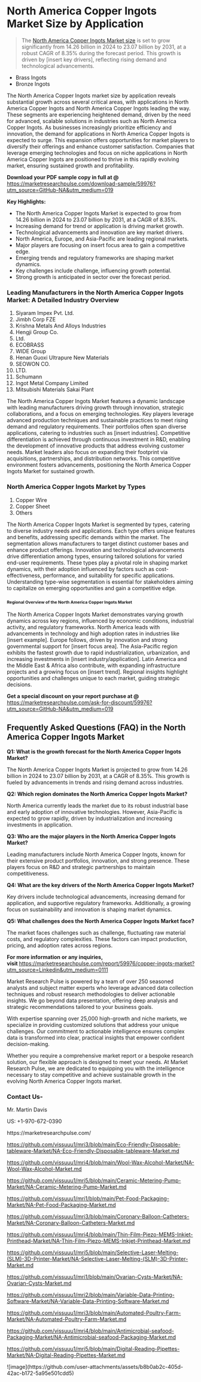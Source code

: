 <h1>North America Copper Ingots Market&nbsp;Size by Application</h1><blockquote><p>The <a href="https://marketresearchpulse.com/download-sample/59976?utm_source=GitHub-NA&amp;utm_medium=019">North America Copper Ingots Market size</a> is set to grow significantly from 14.26 billion in 2024 to 23.07 billion by 2031, at a robust CAGR of 8.35% during the forecast period. This growth is driven by [insert key drivers], reflecting rising demand and technological advancements.</p></blockquote><ul><li>Brass Ingots<li> Bronze Ingots</li></ul><p>The North America Copper Ingots market size by application reveals substantial growth across several critical areas, with applications in North America Copper Ingots and North America Copper Ingots leading the way. These segments are experiencing heightened demand, driven by the need for advanced, scalable solutions in industries such as North America Copper Ingots. As businesses increasingly prioritize efficiency and innovation, the demand for applications in North America Copper Ingots is expected to surge. This expansion offers opportunities for market players to diversify their offerings and enhance customer satisfaction. Companies that leverage emerging technologies and focus on niche applications in North America Copper Ingots are positioned to thrive in this rapidly evolving market, ensuring sustained growth and profitability.</p><p><strong>Download your PDF sample copy in full at @ </strong><a href="https://marketresearchpulse.com/download-sample/59976?utm_source=GitHub-NA&amp;utm_medium=019">https://marketresearchpulse.com/download-sample/59976?utm_source=GitHub-NA&amp;utm_medium=019</a></p><p><strong>Key Highlights: </strong></p><ul><li>The North America Copper Ingots Market is expected to grow from 14.26 billion in 2024 to 23.07 billion by 2031, at a CAGR of 8.35%.</li><li>Increasing demand for trend or application is driving market growth.</li><li>Technological advancements and innovation are key market drivers.</li><li>North America, Europe, and Asia-Pacific are leading regional markets.</li><li>Major players are focusing on insert focus area to gain a competitive edge.</li><li>Emerging trends and regulatory frameworks are shaping market dynamics.</li><li>Key challenges include challenge, influencing growth potential.</li><li>Strong growth is anticipated in sector over the forecast period.</li></ul><h3>Leading Manufacturers in the North America Copper Ingots Market: A Detailed Industry Overview</h3><ol><li>Siyaram Impex Pvt. Ltd.</li><li>Jimbh Corp FZE</li><li>Krishna Metals And Alloys Industries</li><li>Hengji Group Co.</li><li>Ltd.</li><li>ECOBRASS</li><li>WIDE Group</li><li>Henan Guoxi Ultrapure New Materials</li><li>SEOWON CO.</li><li>LTD.</li><li>Schumann</li><li>Ingot Metal Company Limited</li><li>Mitsubishi Materials Sakai Plant</li></ol><div class="flex max-w-full flex-col flex-grow"><div class="min-h-8 text-message flex w-full flex-col items-end gap-2 whitespace-normal break-words [.text-message+&amp;]:mt-5" dir="auto" data-message-author-role="assistant" data-message-id="fd8432e4-4910-450d-b182-61b7bfb0a01f" data-message-model-slug="gpt-4o"><div class="flex w-full flex-col gap-1 empty:hidden first:pt-[3px]"><div class="markdown prose w-full break-words dark:prose-invert light"><p>The North America Copper Ingots Market features a dynamic landscape with leading manufacturers driving growth through innovation, strategic collaborations, and a focus on emerging technologies. Key players leverage advanced production techniques and sustainable practices to meet rising demand and regulatory requirements. Their portfolios often span diverse applications, catering to industries such as [insert industries]. Competitive differentiation is achieved through continuous investment in R&amp;D, enabling the development of innovative products that address evolving customer needs. Market leaders also focus on expanding their footprint via acquisitions, partnerships, and distribution networks. This competitive environment fosters advancements, positioning the North America Copper Ingots Market for sustained growth.</p></div></div></div></div><h3>North America Copper Ingots Market by Types</h3><ol><li>Copper Wire<li> Copper Sheet<li> Others</li></ol><div class="flex max-w-full flex-col flex-grow"><div class="min-h-8 text-message flex w-full flex-col items-end gap-2 whitespace-normal break-words [.text-message+&amp;]:mt-5" dir="auto" data-message-author-role="assistant" data-message-id="084470be-0bb7-4664-bddf-5156b4f41249" data-message-model-slug="gpt-4o-mini"><div class="flex w-full flex-col gap-1 empty:hidden first:pt-[3px]"><div class="markdown prose w-full break-words dark:prose-invert light"><p>The North America Copper Ingots Market is segmented by types, catering to diverse industry needs and applications. Each type offers unique features and benefits, addressing specific demands within the market. The segmentation allows manufacturers to target distinct customer bases and enhance product offerings. Innovation and technological advancements drive differentiation among types, ensuring tailored solutions for varied end-user requirements. These types play a pivotal role in shaping market dynamics, with their adoption influenced by factors such as cost-effectiveness, performance, and suitability for specific applications. Understanding type-wise segmentation is essential for stakeholders aiming to capitalize on emerging opportunities and gain a competitive edge.</p></div></div></div></div><h3><span style="font-size: 11px;">Regional Overview of the North America Copper Ingots Market</span></h3><div class="flex max-w-full flex-col flex-grow"><div class="min-h-8 text-message flex w-full flex-col items-end gap-2 whitespace-normal break-words [.text-message+&amp;]:mt-5" dir="auto" data-message-author-role="assistant" data-message-id="e9038762-ce64-4e30-91c9-9bd413514231" data-message-model-slug="gpt-4o-mini"><div class="flex w-full flex-col gap-1 empty:hidden first:pt-[3px]"><div class="markdown prose w-full break-words dark:prose-invert light"><p>The North America Copper Ingots Market demonstrates varying growth dynamics across key regions, influenced by economic conditions, industrial activity, and regulatory frameworks. North America leads with advancements in technology and high adoption rates in industries like [insert example]. Europe follows, driven by innovation and strong governmental support for [insert focus area]. The Asia-Pacific region exhibits the fastest growth due to rapid industrialization, urbanization, and increasing investments in [insert industry/application]. Latin America and the Middle East &amp; Africa also contribute, with expanding infrastructure projects and a growing focus on [insert trend]. Regional insights highlight opportunities and challenges unique to each market, guiding strategic decisions.</p></div></div></div></div><p><strong>Get a special discount on your report purchase at @ </strong><a href="https://marketresearchpulse.com/ask-for-discount/59976?utm_source=GitHub-NA&amp;utm_medium=019">https://marketresearchpulse.com/ask-for-discount/59976?utm_source=GitHub-NA&amp;utm_medium=019</a></p><h2>Frequently Asked Questions (FAQ) in the North America Copper Ingots Market</h2><p><strong>Q1: What is the growth forecast for the North America Copper Ingots Market?</strong></p><p>The North America Copper Ingots Market is projected to grow from 14.26 billion in 2024 to 23.07 billion by 2031, at a CAGR of 8.35%. This growth is fueled by advancements in trends and rising demand across industries.</p><p><strong>Q2: Which region dominates the North America Copper Ingots Market?</strong></p><p>North America currently leads the market due to its robust industrial base and early adoption of innovative technologies. However, Asia-Pacific is expected to grow rapidly, driven by industrialization and increasing investments in application.</p><p><strong>Q3: Who are the major players in the North America Copper Ingots Market?</strong></p><p>Leading manufacturers include North America Copper Ingots, known for their extensive product portfolios, innovation, and strong presence. These players focus on R&amp;D and strategic partnerships to maintain competitiveness.</p><p><strong>Q4: What are the key drivers of the North America Copper Ingots Market?</strong></p><p>Key drivers include technological advancements, increasing demand for application, and supportive regulatory frameworks. Additionally, a growing focus on sustainability and innovation is shaping market dynamics.</p><p><strong>Q5: What challenges does the North America Copper Ingots Market face?</strong></p><p>The market faces challenges such as challenge, fluctuating raw material costs, and regulatory complexities. These factors can impact production, pricing, and adoption rates across regions.</p><p><strong>For more information or any inquiries, visit&nbsp;</strong><a href="https://marketresearchpulse.com/report/59976/copper-ingots-market?utm_source=Linkedin&utm_medium=0111">https://marketresearchpulse.com/report/59976/copper-ingots-market?utm_source=Linkedin&utm_medium=0111</a></p><p>Market Research Pulse is powered by a team of over 250 seasoned analysts and subject matter experts who leverage advanced data collection techniques and robust research methodologies to deliver actionable insights. We go beyond data presentation, offering deep analysis and strategic recommendations tailored to your business goals.</p><p>With expertise spanning over 25,000 high-growth and niche markets, we specialize in providing customized solutions that address your unique challenges. Our commitment to actionable intelligence ensures complex data is transformed into clear, practical insights that empower confident decision-making.</p><p>Whether you require a comprehensive market report or a bespoke research solution, our flexible approach is designed to meet your needs. At Market Research Pulse, we are dedicated to equipping you with the intelligence necessary to stay competitive and achieve sustainable growth in the evolving North America Copper Ingots market.</p><h3><strong>Contact Us-</strong></h3><p>Mr. Martin Davis</p><p>US: +1-970-672-0390</p><p>https://marketresearchpulse.com/</p><p><a href="https://github.com/vissuuu1/mri3/blob/main/Eco-Friendly-Disposable-tableware-Market/NA-Eco-Friendly-Disposable-tableware-Market.md">https://github.com/vissuuu1/mri3/blob/main/Eco-Friendly-Disposable-tableware-Market/NA-Eco-Friendly-Disposable-tableware-Market.md</a></p><p><a href="https://github.com/vissuuu1/mri4/blob/main/Wool-Wax-Alcohol-Market/NA-Wool-Wax-Alcohol-Market.md">https://github.com/vissuuu1/mri4/blob/main/Wool-Wax-Alcohol-Market/NA-Wool-Wax-Alcohol-Market.md</a></p><p><a href="https://github.com/vissuuu1/mri5/blob/main/Ceramic-Metering-Pump-Market/NA-Ceramic-Metering-Pump-Market.md">https://github.com/vissuuu1/mri5/blob/main/Ceramic-Metering-Pump-Market/NA-Ceramic-Metering-Pump-Market.md</a></p><p><a href="https://github.com/vissuuu1/mri1/blob/main/Pet-Food-Packaging-Market/NA-Pet-Food-Packaging-Market.md">https://github.com/vissuuu1/mri1/blob/main/Pet-Food-Packaging-Market/NA-Pet-Food-Packaging-Market.md</a></p><p><a href="https://github.com/vissuuu1/mri3/blob/main/Coronary-Balloon-Catheters-Market/NA-Coronary-Balloon-Catheters-Market.md">https://github.com/vissuuu1/mri3/blob/main/Coronary-Balloon-Catheters-Market/NA-Coronary-Balloon-Catheters-Market.md</a></p><p><a href="https://github.com/vissuuu1/mri4/blob/main/Thin-Film-Piezo-MEMS-Inkjet-Printhead-Market/NA-Thin-Film-Piezo-MEMS-Inkjet-Printhead-Market.md">https://github.com/vissuuu1/mri4/blob/main/Thin-Film-Piezo-MEMS-Inkjet-Printhead-Market/NA-Thin-Film-Piezo-MEMS-Inkjet-Printhead-Market.md</a></p><p><a href="https://github.com/vissuuu1/mri5/blob/main/Selective-Laser-Melting-(SLM)-3D-Printer-Market/NA-Selective-Laser-Melting-(SLM)-3D-Printer-Market.md">https://github.com/vissuuu1/mri5/blob/main/Selective-Laser-Melting-(SLM)-3D-Printer-Market/NA-Selective-Laser-Melting-(SLM)-3D-Printer-Market.md</a></p><p><a href="https://github.com/vissuuu1/mri1/blob/main/Ovarian-Cysts-Market/NA-Ovarian-Cysts-Market.md">https://github.com/vissuuu1/mri1/blob/main/Ovarian-Cysts-Market/NA-Ovarian-Cysts-Market.md</a></p><p><a href="https://github.com/vissuuu1/mri2/blob/main/Variable-Data-Printing-Software-Market/NA-Variable-Data-Printing-Software-Market.md">https://github.com/vissuuu1/mri2/blob/main/Variable-Data-Printing-Software-Market/NA-Variable-Data-Printing-Software-Market.md</a></p><p><a href="https://github.com/vissuuu1/mri3/blob/main/Automated-Poultry-Farm-Market/NA-Automated-Poultry-Farm-Market.md">https://github.com/vissuuu1/mri3/blob/main/Automated-Poultry-Farm-Market/NA-Automated-Poultry-Farm-Market.md</a></p><p><a href="https://github.com/vissuuu1/mri4/blob/main/Antimicrobial-seafood-Packaging-Market/NA-Antimicrobial-seafood-Packaging-Market.md">https://github.com/vissuuu1/mri4/blob/main/Antimicrobial-seafood-Packaging-Market/NA-Antimicrobial-seafood-Packaging-Market.md</a></p><p><a href="https://github.com/vissuuu1/mri5/blob/main/Digital-Reading-Pipettes-Market/NA-Digital-Reading-Pipettes-Market.md">https://github.com/vissuuu1/mri5/blob/main/Digital-Reading-Pipettes-Market/NA-Digital-Reading-Pipettes-Market.md</a></p>
![image](https://github.com/user-attachments/assets/b8b0ab2c-405d-42ac-b172-5a95e501cdd5)
